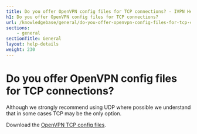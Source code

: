 ```yaml
---
title: Do you offer OpenVPN config files for TCP connections? - IVPN Help
h1: Do you offer OpenVPN config files for TCP connections?
url: /knowledgebase/general/do-you-offer-openvpn-config-files-for-tcp-connections/
sections:
    - general
sectionTitle: General
layout: help-details
weight: 230
---
```

# Do you offer OpenVPN config files for TCP connections?

Although we strongly recommend using UDP where possible we understand that in some cases TCP may be the only option.

Download the [OpenVPN TCP config files](/releases/config/ivpn-openvpn-config.zip).
